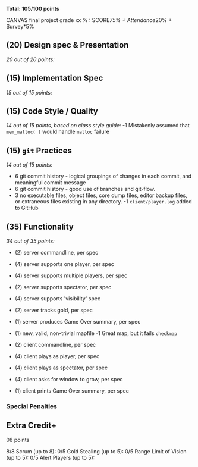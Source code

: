 **Total: 105/100 points**

CANVAS final project grade xx % : SCORE*75% + Attendance*20% + Survey*5%

## (20) Design spec & Presentation
*20 out of 20 points:*

## (15) Implementation Spec 
*15 out of 15 points:*

## (15) Code Style / Quality 
*14 out of 15 points, based on class style guide:*
    -1 Mistakenly assumed that `mem_malloc( )` would handle `malloc` failure

## (15) `git` Practices    
*14 out of 15 points:*

 * 6 git commit history - logical groupings of changes in each commit, and meaningful commit message
 * 6 git commit history - good use of branches and git-flow.
 * 3 no executable files, object files, core dump files, editor backup files, or extraneous files existing in any directory.
    -1 `client/player.log` added to GitHub
    
## (35) Functionality  
*34 out of 35 points:*

  * (2) server commandline, per spec
  * (4) server supports one player, per spec
  * (4) server supports multiple players, per spec
  * (2) server supports spectator, per spec
  * (4) server supports 'visibility' spec
  * (2) server tracks gold, per spec
  * (1) server produces Game Over summary, per spec
  * (1) new, valid, non-trivial mapfile
    -1 Great map, but it fails `checkmap`

  * (2) client commandline, per spec
  * (4) client plays as player, per spec
  * (4) client plays as spectator, per spec
  * (4) client asks for window to grow, per spec
  * (1) client prints Game Over summary, per spec

### Special Penalties

## Extra Credit+
08 points

8/8 Scrum (up to 8): 
0/5 Gold Stealing (up to 5):
0/5 Range Limit of Vision (up to 5):
0/5 Alert Players (up to 5):

